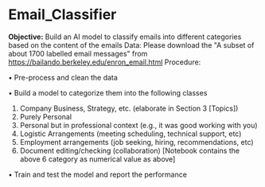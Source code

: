 # Email_Classifier
<b>Objective:</b> Build an AI model to classify emails into different categories based on the content of the emails
Data: Please download the "A subset of about 1700 labelled email messages" from https://bailando.berkeley.edu/enron_email.html
Procedure: 

•	Pre-process and clean the data 

•	Build a model to categorize them into the following classes 

1.	Company Business, Strategy, etc. (elaborate in Section 3 [Topics])
2.	 Purely Personal 
3.	Personal but in professional context (e.g., it was good working with you) 
4.	Logistic Arrangements (meeting scheduling, technical support, etc) 
5.	Employment arrangements (job seeking, hiring, recommendations, etc) 
6.	Document editing/checking (collaboration) 
[Notebook contains the above 6 category as numerical value as above]

•	Train and test the model and report the performance
